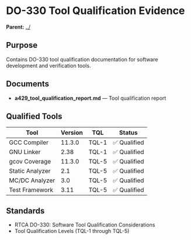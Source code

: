 # DO-330 Tool Qualification Evidence

**Parent:** [../](../)

## Purpose

Contains DO-330 tool qualification documentation for software development and verification tools.

## Documents

- **a429_tool_qualification_report.md** — Tool qualification report

## Qualified Tools

| Tool | Version | TQL | Status |
|------|---------|-----|--------|
| GCC Compiler | 11.3.0 | TQL-1 | ✅ Qualified |
| GNU Linker | 2.38 | TQL-1 | ✅ Qualified |
| gcov Coverage | 11.3.0 | TQL-5 | ✅ Qualified |
| Static Analyzer | 2.1 | TQL-5 | ✅ Qualified |
| MC/DC Analyzer | 3.0 | TQL-5 | ✅ Qualified |
| Test Framework | 3.11 | TQL-5 | ✅ Qualified |

## Standards

- RTCA DO-330: Software Tool Qualification Considerations
- Tool Qualification Levels (TQL-1 through TQL-5)
